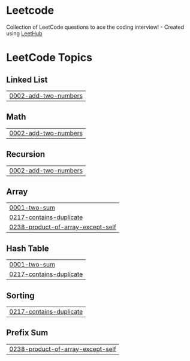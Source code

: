 # Leetcode
Collection of LeetCode questions to ace the coding interview! - Created using [LeetHub](https://github.com/QasimWani/LeetHub)

<!---LeetCode Topics Start-->
# LeetCode Topics
## Linked List
|  |
| ------- |
| [0002-add-two-numbers](https://github.com/michaelyshih/Leetcode/tree/master/0002-add-two-numbers) |
## Math
|  |
| ------- |
| [0002-add-two-numbers](https://github.com/michaelyshih/Leetcode/tree/master/0002-add-two-numbers) |
## Recursion
|  |
| ------- |
| [0002-add-two-numbers](https://github.com/michaelyshih/Leetcode/tree/master/0002-add-two-numbers) |
## Array
|  |
| ------- |
| [0001-two-sum](https://github.com/michaelyshih/Leetcode/tree/master/0001-two-sum) |
| [0217-contains-duplicate](https://github.com/michaelyshih/Leetcode/tree/master/0217-contains-duplicate) |
| [0238-product-of-array-except-self](https://github.com/michaelyshih/Leetcode/tree/master/0238-product-of-array-except-self) |
## Hash Table
|  |
| ------- |
| [0001-two-sum](https://github.com/michaelyshih/Leetcode/tree/master/0001-two-sum) |
| [0217-contains-duplicate](https://github.com/michaelyshih/Leetcode/tree/master/0217-contains-duplicate) |
## Sorting
|  |
| ------- |
| [0217-contains-duplicate](https://github.com/michaelyshih/Leetcode/tree/master/0217-contains-duplicate) |
## Prefix Sum
|  |
| ------- |
| [0238-product-of-array-except-self](https://github.com/michaelyshih/Leetcode/tree/master/0238-product-of-array-except-self) |
<!---LeetCode Topics End-->
